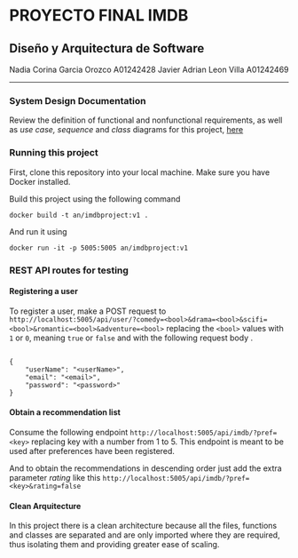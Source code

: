 # PROYECTO FINAL IMDB
## Diseño y Arquitectura de Software
Nadia Corina Garcia Orozco A01242428
Javier Adrian Leon Villa A01242469

----

### System Design Documentation
Review the definition of functional and nonfunctional requirements, as well as *use case, sequence* and *class* diagrams for this project,  [here](https://docs.google.com/document/d/1AsKijieGTENlkytg3Idq1P7z02b6PM0IfCbB5gaY0_0/edit?usp=sharing)

### Running this project
First, clone this repository into your local machine. Make sure you have Docker installed.

Build this project using the following command

`docker build -t an/imdbproject:v1 .`

And run it using

`docker run -it -p 5005:5005 an/imdbproject:v1`



### REST API routes for testing

#### Registering a user
To register a user, make a POST request to `http://localhost:5005/api/user/?comedy=<bool>&drama=<bool>&scifi=<bool>&romantic=<bool>&adventure=<bool>`
replacing the `<bool>` values with `1` or `0`, meaning `true` or `false` and with the following request body .
```

{
    "userName": "<userName>",
    "email": "<email>",
    "password": "<password>"
}

```


####  Obtain a recommendation list
Consume the following endpoint `http://localhost:5005/api/imdb/?pref=<key>` replacing key with a number from 1 to 5. This endpoint is meant to be used after preferences have been registered.

And to obtain the recommendations in descending order just add the extra parameter _rating_ like this `http://localhost:5005/api/imdb/?pref=<key>&rating=false`

#### Clean Arquitecture
In this project there is a clean architecture because all the files, functions and classes are separated and are only imported where they are required, thus isolating them and providing greater ease of scaling.